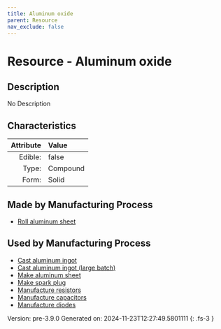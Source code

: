 ```yaml
---
title: Aluminum oxide
parent: Resource
nav_exclude: false
---
```

# Resource - Aluminum oxide

## Description
No Description

## Characteristics

| Attribute      | Value |
|--------:|:------|
|Edible:|false|
|Type:|Compound|
|Form:|Solid|
 
## Made by Manufacturing Process

- [Roll aluminum sheet](../process/roll-aluminum-sheet.html)

## Used by Manufacturing Process

- [Cast aluminum ingot](../process/cast-aluminum-ingot.html)
- [Cast aluminum ingot (large batch)](../process/cast-aluminum-ingot--large-batch-.html)
- [Make aluminum sheet](../process/make-aluminum-sheet.html)
- [Make spark plug](../process/make-spark-plug.html)
- [Manufacture resistors](../process/manufacture-resistors.html)
- [Manufacture capacitors](../process/manufacture-capacitors.html)
- [Manufacture diodes](../process/manufacture-diodes.html)


    

Version: pre-3.9.0 Generated on: 2024-11-23T12:27:49.5801111
{: .fs-3 }
